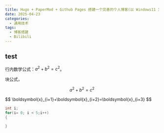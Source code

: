 ```yaml
---
title: Hugo + PaperMod + Github Pages 搭建一个完善的个人博客(以 Windows11 为例)
date: 2025-04-23
categories:
  - 通用技术
tags:
  - 博客搭建
  - Bilibili
---
```


## test

 行内数学公式：$a^2 + b^2 = c^2$。
 
 块公式，
 
 $$
 a^2 + b^2 = c^2
 $$
 
 <div>
$$
\boldsymbol{x}_{i+1}+\boldsymbol{x}_{i+2}=\boldsymbol{x}_{i+3}
$$
</div>

```c
int i;
for(i= 0; i < 5;i++)
{

}
```
